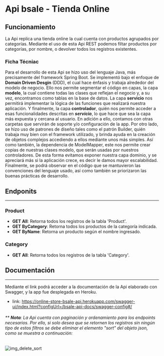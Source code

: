 # Api bsale - Tienda Online
## Funcionamiento
La Api replica una tienda online la cual cuenta con productos agrupados por categorías.
Mediante el uso de esta Api REST podemos filtar productos por categorías, por nombre, o devolver todos los registros existentes.

### Ficha Técniac
Para el desarrollo de esta Api se hizo uso del lenguaje Java, más precisamente del framework Spring Boot.
Se implementó bajo el enfoque de **Domain Driven Desgin** (DDD), el cual hace énfasis y trabaja alrededor del modelo de negocio. Ello nos permite segmentar el código en capas, la capa **modelo**, la cual contiene todas las clases que reflejan el negocio y, a su vez, encontramos como tablas en la base de datos.
La capa **servicio** nos permitirá implementar la lógica de las funciones que realizará nuestra aplicación. Y finalmente, la capa **controlador**, quién nos permite acceder a esas funcionalidades descritas en ***servicio***, lo que hace que sea la capa más expuesta y cercana al usuario.
En adición a ello, contamos con otras carpetas que servirán de soporte y/o configuración de la app.
Por otro lado, se hizo uso de patrones de diseño tales como el patrón Builder, quién trabaja muy bien con el framework utilizado, y brinda ayuda en la creación de objetos complejos accediendo a ellos mediante unos más simples.
Así como también, la dependencia de ModelMapper, este nos permite crear copias de nuestras clases modelo, que serán usadas por nuestros controladores. De esta forma evitamos exponer nuestra capa dominio, y se apreciará más si la aplicación crece, es decir le damos mayor escalabilidad.
Finalmente, se podrá observar en el código que se mantuvieron las convenciones del lenguaje usado, así como también se priorizaron las buenas prácticas de desarrollo.

## Endponits
****
### Product
* **GET All**: Retorna todos los registros de la tabla 'Product'.
* **GET ByCategory**: Retorna todos los productos de la categoría indicada. 
* **GET ByName**: Retorna un producto según el nombre ingresado.

### Category
* **GET All**: Retorna todos los registros de la tabla 'Category'.

## Documentación
***
Mediante el link podrá acceder a la documentación de la Api elaborado con Swagger, y la app fue desplegada en Heroku.
* link: https://online-store-bsale-api.herokuapp.com/swagger-ui/index.html?configUrl=/bsale-api-docs/swagger-config#/

###### ** ***Nota***: La Api cuenta con paginación y ordenamiento para los endpoints necesarios. Por ello, si solo desea que se retornen los registros sin ningún tipo de estos filtros se debe eliminar el elemento "sort" del objeto *json*, como se muestra a continuación:
![img_delete_sort](https://i.postimg.cc/zXHVf7nn/img-sort.png)